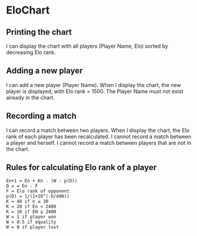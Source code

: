 # EloChart

Printing the chart
------------------

I can display the chart with all players (Player Name, Elo) sorted by decreasing Elo rank.

Adding a new player
-------------------
I can add a new player (Player Name). 
When I display the chart, the new player is displayed, with Elo rank = 1500.
The Player Name must not exist already in the chart.

Recording a match
-----------------
I can record a match between two players.
When I display the chart, the Elo rank of each player has been recalculated.
I cannot record a match between a player and herself.
I cannot record a match between players that are not in the chart.

Rules for calculating Elo rank of a player
------------------------------------------

    En+1 = En + Kn . (W - p(D))
    D = = En - F
    F = Elo rank of opponent
    p(D) = 1/(1+10^(-D/400))
    K = 40 if n ≤ 30
    K = 20 if En < 2400
    K = 10 if EN ≥ 2400
    W = 1 if player won
    W = 0.5 if equality
    W = 0 if player lost

 

